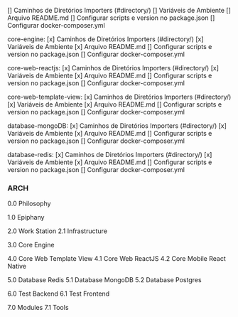 [] Caminhos de Diretórios Importers (#directory/)
[] Variáveis de Ambiente
[] Arquivo README.md
[] Configurar scripts e version no package.json
[] Configurar docker-composer.yml

core-engine:
[x] Caminhos de Diretórios Importers (#directory/)
[x] Variáveis de Ambiente
[x] Arquivo README.md
[] Configurar scripts e version no package.json
[] Configurar docker-composer.yml

core-web-reactjs:
[x] Caminhos de Diretórios Importers (#directory/)
[x] Variáveis de Ambiente
[x] Arquivo README.md
[] Configurar scripts e version no package.json
[] Configurar docker-composer.yml

core-web-template-view:
[x] Caminhos de Diretórios Importers (#directory/)
[x] Variáveis de Ambiente
[x] Arquivo README.md
[] Configurar scripts e version no package.json
[] Configurar docker-composer.yml

database-mongoDB:
[x] Caminhos de Diretórios Importers (#directory/)
[x] Variáveis de Ambiente
[x] Arquivo README.md
[] Configurar scripts e version no package.json
[] Configurar docker-composer.yml

database-redis:
[x] Caminhos de Diretórios Importers (#directory/)
[x] Variáveis de Ambiente
[x] Arquivo README.md
[] Configurar scripts e version no package.json
[] Configurar docker-composer.yml


### ARCH
0.0 Philosophy

1.0 Epiphany

2.0 Work Station
2.1 Infrastructure

3.0 Core Engine

4.0 Core Web Template View
4.1 Core Web ReactJS
4.2 Core Mobile React Native

5.0 Database Redis
5.1 Database MongoDB
5.2 Database Postgres

6.0 Test Backend
6.1 Test Frontend

7.0 Modules
7.1 Tools
